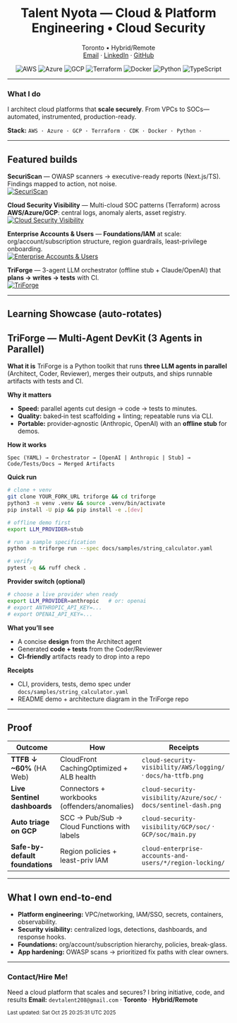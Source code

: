 <!-- Profile banner -->
<h1 align="center"> Talent Nyota — Cloud & Platform Engineering • Cloud Security</h1>
<p align="center">
  Toronto • Hybrid/Remote
  <br/>
  <a href="mailto:trnyota@gmail.com">Email</a> ·
  <a href="https://www.linkedin.com/in/talentnyota/">LinkedIn</a> ·
  <a href="https://github.com/devtalent2030">GitHub</a>
</p>

<p align="center">
  <img alt="AWS" src="https://img.shields.io/badge/AWS-232F3E?logo=amazonaws&logoColor=white">
  <img alt="Azure" src="https://img.shields.io/badge/Azure-0078D4?logo=microsoftazure&logoColor=white">
  <img alt="GCP" src="https://img.shields.io/badge/GCP-1a73e8?logo=googlecloud&logoColor=white">
  <img alt="Terraform" src="https://img.shields.io/badge/Terraform-7B42BC?logo=terraform&logoColor=white">
  <img alt="Docker" src="https://img.shields.io/badge/Docker-2496ED?logo=docker&logoColor=white">
  <img alt="Python" src="https://img.shields.io/badge/Python-3776AB?logo=python&logoColor=white">
  <img alt="TypeScript" src="https://img.shields.io/badge/TypeScript-3178C6?logo=typescript&logoColor=white">
</p>

---

### What I do
I architect cloud platforms that **scale securely**. From VPCs to SOCs—automated, instrumented, production-ready.

**Stack:** `AWS · Azure · GCP · Terraform · CDK · Docker · Python ·`

---

## Featured builds

**SecuriScan** — OWASP scanners → executive-ready reports (Next.js/TS). Findings mapped to action, not noise.  
[![SecuriScan](https://github-readme-stats.vercel.app/api/pin/?username=devtalent2030&repo=SecuriScan)](https://github.com/devtalent2030/SecuriScan)

**Cloud Security Visibility** — Multi-cloud SOC patterns (Terraform) across **AWS/Azure/GCP**: central logs, anomaly alerts, asset registry.  
[![Cloud Security Visibility](https://github-readme-stats.vercel.app/api/pin/?username=devtalent2030&repo=cloud-security-visibility)](https://github.com/devtalent2030/cloud-security-visibility)

**Enterprise Accounts & Users** — **Foundations/IAM** at scale: org/account/subscription structure, region guardrails, least-privilege onboarding.  
[![Enterprise Accounts & Users](https://github-readme-stats.vercel.app/api/pin/?username=devtalent2030&repo=cloud-enterprise-accounts-and-users)](https://github.com/devtalent2030/cloud-enterprise-accounts-and-users)

**TriForge** — 3-agent LLM orchestrator (offline stub + Claude/OpenAI) that **plans → writes → tests** with CI.  
[![TriForge](https://github-readme-stats.vercel.app/api/pin/?username=devtalent2030&repo=triforge)](https://github.com/devtalent2030/triforge)

---

## Learning Showcase (auto-rotates)
<!-- SHOWCASE_START -->

## TriForge — Multi‑Agent DevKit (3 Agents in Parallel)

**What it is**
TriForge is a Python toolkit that runs **three LLM agents in parallel** (Architect, Coder, Reviewer), merges their outputs, and ships runnable artifacts with tests and CI.

**Why it matters**

* **Speed:** parallel agents cut design → code → tests to minutes.
* **Quality:** baked‑in test scaffolding + linting; repeatable runs via CLI.
* **Portable:** provider‑agnostic (Anthropic, OpenAI) with an **offline stub** for demos.

**How it works**

```
Spec (YAML) → Orchestrator → [OpenAI | Anthropic | Stub] → Code/Tests/Docs → Merged Artifacts
```

**Quick run**

```bash
# clone + venv
git clone YOUR_FORK_URL triforge && cd triforge
python3 -m venv .venv && source .venv/bin/activate
pip install -U pip && pip install -e .[dev]

# offline demo first
export LLM_PROVIDER=stub

# run a sample specification
python -m triforge run --spec docs/samples/string_calculator.yaml

# verify
pytest -q && ruff check .
```

**Provider switch (optional)**

```bash
# choose a live provider when ready
export LLM_PROVIDER=anthropic   # or: openai
# export ANTHROPIC_API_KEY=...
# export OPENAI_API_KEY=...
```

**What you’ll see**

* A concise **design** from the Architect agent
* Generated **code + tests** from the Coder/Reviewer
* **CI‑friendly** artifacts ready to drop into a repo

**Receipts**

* CLI, providers, tests, demo spec under `docs/samples/string_calculator.yaml`
* README demo + architecture diagram in the TriForge repo

<!-- SHOWCASE_END -->

---

## Proof

| Outcome | How | Receipts |
|---|---|---|
| **TTFB ↓ ~60%** (HA Web) | CloudFront CachingOptimized + ALB health | `cloud-security-visibility/AWS/logging/` · `docs/ha-ttfb.png` |
| **Live Sentinel dashboards** | Connectors + workbooks (offenders/anomalies) | `cloud-security-visibility/Azure/soc/` · `docs/sentinel-dash.png` |
| **Auto triage on GCP** | SCC → Pub/Sub → Cloud Functions with labels | `cloud-security-visibility/GCP/soc/` · `GCP/soc/main.py` |
| **Safe-by-default foundations** | Region policies + least-priv IAM | `cloud-enterprise-accounts-and-users/*/region-locking/` |

---

## What I own end-to-end

- **Platform engineering:** VPC/networking, IAM/SSO, secrets, containers, observability.  
- **Security visibility:** centralized logs, detections, dashboards, and response hooks.  
- **Foundations:** org/account/subscription hierarchy, policies, break-glass.  
- **App hardening:** OWASP scans → prioritized fix paths with clear owners.

---

### Contact/Hire Me!
Need a cloud platform that scales and secures? I bring initiative, code, and results 
**Email:** `devtalent208@gmail.com` · **Toronto** · **Hybrid/Remote**

<sup>Last updated: Sat Oct 25 20:25:31 UTC 2025</sup>
